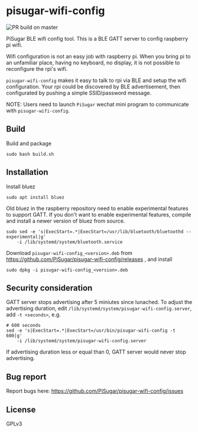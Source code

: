 # pisugar-wifi-config

![PR build on master](https://github.com/PiSugar/pisugar-wifi-config/workflows/PR%20build%20on%20master/badge.svg)

PiSugar BLE wifi config tool. This is a BLE GATT server to config raspberry pi wifi.

Wifi configuration is not an easy job with raspberry pi. When you bring pi to an unfamiliar place, 
having no keyboard, no display, it is not possible to reconfigure the rpi's wifi.

`pisugar-wifi-config` makes it easy to talk to rpi via BLE and setup the wifi configuration. Your rpi 
could be discovered by BLE advertisement, then configurated by pushing a simple SSID/password message.

NOTE: Users need to launch `PiSugar` wechat mini program to communicate with `pisugar-wifi-config`.

## Build
Build and package

    sudo bash build.sh

## Installation
Install bluez

    sudo apt install bluez

Old bluez in the raspberry repository need to enable experimental features to support GATT. 
If you don't want to enable experimental features, compile and install a newer version of 
bluez from source.

    sudo sed -e 's|ExecStart=.*|ExecStart=/usr/lib/bluetooth/bluetoothd --experimental|g'
        -i /lib/systemd/system/bluetooth.service

Download `pisugar-wifi-config_<version>.deb` from https://github.com/PiSugar/pisugar-wifi-config/releases , and install

    sudo dpkg -i pisugar-wifi-config_<version>.deb

## Security consideration
GATT server stops advertising after 5 miniutes since lunached. To adjust the advertising duration, 
edit `/lib/systemd/system/pisugar-wifi-config.server`, add `-t <seconds>`, e.g.

    # 600 seconds
    sed -e 's|ExecStart=.*|ExecStart=/usr/bin/pisugar-wifi-config -t 600|g'
        -i /lib/systemd/system/pisugar-wifi-config.server

If advertising duration less or equal than 0, GATT server would never stop advertising.

## Bug report
Report bugs here: https://github.com/PiSugar/pisugar-wifi-config/issues

## License
GPLv3